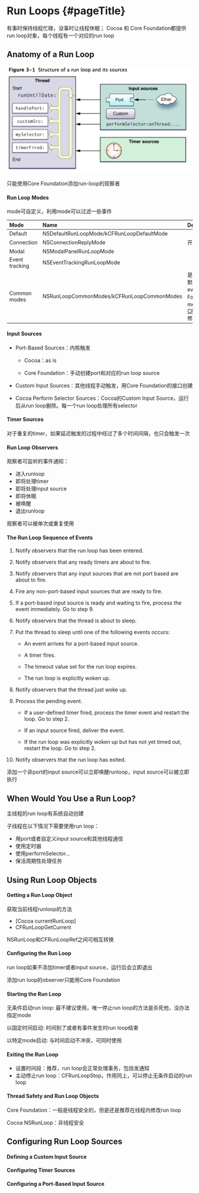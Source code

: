# Run Loops {#pageTitle}

有事时保持线程忙碌，没事时让线程休眠； Cocoa 和 Core Foundation都提供run loop对象，每个线程有一个对应的run loop

## Anatomy of a Run Loop

![](/assets/import.png)

只能使用Core Foundation添加run-loop的观察者

#### Run Loop Modes

mode可自定义，利用mode可以过滤一些事件

| Mode | Name | Description |
| :--- | :--- | :--- |
| Default | NSDefaultRunLoopMode/kCFRunLoopDefaultMode |  |
| Connection | NSConnectionReplyMode | 开发者基本不用 |
| Modal | NSModalPanelRunLoopMode |  |
| Event tracking | NSEventTrackingRunLoopMode |  |
| Common modes | NSRunLoopCommonModes/kCFRunLoopCommonModes | 是一组可配置modes。Cocoa中默认包含default、modal和event tracking modes；Core Foundation默认只包含default mode，可通过[CFRunLoopAddCommonMode](https://developer.apple.com/documentation/corefoundation/1542137-cfrunloopaddcommonmode)修改 |

#### Input Sources

* Port-Based Sources：内核触发

  * Cocoa：as is

  * Core Foundation：手动创建port和对应的run loop source

* Custom Input Sources：其他线程手动触发，用Core Foundation的接口创建

* Cocoa Perform Selector Sources：Cocoa的Custom Input Source，运行后从run loop删除。每一个run loop处理所有selector

#### Timer Sources

对于重复的timer，如果延迟触发的过程中经过了多个时间间隔，也只会触发一次

#### Run Loop Observers

观察者可监听的事件通知：

* 进入runloop
* 即将处理timer
* 即将处理input source
* 即将休眠
* 被唤醒
* 退出runloop

观察者可以被单次或重复使用

#### The Run Loop Sequence of Events

1. Notify observers that the run loop has been entered.

2. Notify observers that any ready timers are about to fire.

3. Notify observers that any input sources that are not port based are about to fire.

4. Fire any non-port-based input sources that are ready to fire.

5. If a port-based input source is ready and waiting to fire, process the event immediately. Go to step 9.

6. Notify observers that the thread is about to sleep.

7. Put the thread to sleep until one of the following events occurs:

   * An event arrives for a port-based input source.

   * A timer fires.

   * The timeout value set for the run loop expires.

   * The run loop is explicitly woken up.

8. Notify observers that the thread just woke up.

9. Process the pending event.

   * If a user-defined timer fired, process the timer event and restart the loop. Go to step 2.

   * If an input source fired, deliver the event.

   * If the run loop was explicitly woken up but has not yet timed out, restart the loop. Go to step 2.

10. Notify observers that the run loop has exited.

添加一个非port的input source可以立即唤醒runloop，input source可以被立即执行

## When Would You Use a Run Loop?

主线程的run loop有系统自动创建

子线程在以下情况下需要使用run loop：

* 用port或者自定义input source和其他线程通信
* 使用定时器
* 使用performSelector…
* 保活周期性处理任务

## Using Run Loop Objects

#### Getting a Run Loop Object

获取当前线程runloop的方法

* \[Cocoa currentRunLoop\]
* CFRunLoopGetCurrent

NSRunLoop和CFRunLoopRef之间可相互转换

#### Configuring the Run Loop

run loop如果不添加timer或者input source，运行后会立即退出

添加run loop的observer只能用Core Foundation

#### Starting the Run Loop

无条件启动run loop: 最不建议使用，唯一停止run loop的方法是杀死他，没办法指定mode

以固定时间启动: 时间到了或者有事件发生时run loop结束

以特定mode启动: 与时间启动不冲突，可同时使用

#### Exiting the Run Loop

* 设置时间段：推荐，run loop会正常处理事务，包括发通知
* 主动停止run loop：CFRunLoopStop，作用同上，可以停止无条件启动的run loop

#### Thread Safety and Run Loop Objects

Core Foundation：一般是线程安全的，但是还是推荐在线程内修改run loop

Cocoa NSRunLoop：非线程安全

## Configuring Run Loop Sources

#### Defining a Custom Input Source

#### Configuring Timer Sources

#### Configuring a Port-Based Input Source





